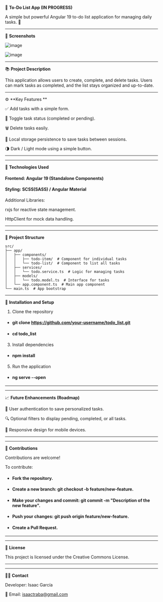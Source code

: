 📝 **To-Do List App (IN PROGRESS)**

A simple but powerful Angular 19 to-do list application for managing daily tasks. 🚀 <br>

-------------------------------------------------------------------------------------------------------------------------------

📸 **Screenshots** <br>

![image](https://github.com/user-attachments/assets/3d3c2bb8-8042-493e-a646-011b4f295a90)

![image](https://github.com/user-attachments/assets/cc402add-c260-45d8-bf05-b75b96545963)



-------------------------------------------------------------------------------------------------------------------------------

📚 **Project Description**

This application allows users to create, complete, and delete tasks. Users can mark tasks as completed, and the list stays organized and up-to-date.

-------------------------------------------------------------------------------------------------------------------------------

⚙️ **Key Features
**<br>

✅ Add tasks with a simple form.

🔄 Toggle task status (completed or pending).

🗑️ Delete tasks easily.

💾 Local storage persistence to save tasks between sessions. <br>

🌗 Dark / Light mode using a simple button.

-------------------------------------------------------------------------------------------------------------------------------
-------------------------------------------------------------------------------------------------------------------------------

🚀 **Technologies Used**

#### Frontend: Angular 19 (Standalone Components)

#### Styling: SCSS(SASS) / Angular Material

Additional Libraries: <br>

rxjs for reactive state management.

HttpClient for mock data handling. <br>

-------------------------------------------------------------------------------------------------------------------------------
-------------------------------------------------------------------------------------------------------------------------------

📂 **Project Structure**

```
src/
├── app/
│   ├── components/
│   │   ├── todo-item/  # Component for individual tasks
│   │   └── todo-list/  # Component to list all tasks
│   ├── services/
│   │   └── todo.service.ts  # Logic for managing tasks
│   ├── models/
│   │   └── todo.model.ts  # Interface for tasks
│   └── app.component.ts  # Main app component
└── main.ts  # App bootstrap 
```

-------------------------------------------------------------------------------------------------------------------------------

🚀 **Installation and Setup** <br>

1. Clone the repository
   
- #### git clone https://github.com/your-username/todo_list.git

-  #### cd todo_list

3. Install dependencies
   
- #### npm install

5. Run the application
   
- #### ng serve --open <br>

-------------------------------------------------------------------------------------------------------------------------------
-------------------------------------------------------------------------------------------------------------------------------

📈 **Future Enhancements (Roadmap)** <br>

🔧 User authentication to save personalized tasks.

🔍 Optional filters to display pending, completed, or all tasks. 

📱 Responsive design for mobile devices. <br>

-------------------------------------------------------------------------------------------------------------------------------
-------------------------------------------------------------------------------------------------------------------------------

🤝 **Contributions** <br>

Contributions are welcome! <br>

To contribute:

- #### Fork the repository.

- #### Create a new branch: git checkout -b feature/new-feature.

- #### Make your changes and commit: git commit -m "Description of the new feature".

- #### Push your changes: git push origin feature/new-feature.

- #### Create a Pull Request. <br>

-------------------------------------------------------------------------------------------------------------------------------
-------------------------------------------------------------------------------------------------------------------------------

📄 **License**

This project is licensed under the Creative Commons License. <br>

-------------------------------------------------------------------------------------------------------------------------------
-------------------------------------------------------------------------------------------------------------------------------

👨‍💻 **Contact** <br>






Developer: Isaac García

📧 Email: isaactraba@gmail.com
